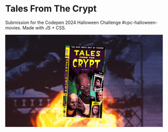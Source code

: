 # Tales From The Crypt

Submission for the Codepen 2024 Halloween Challenge #cpc-halloween-movies. Made with JS + CSS.

[![Tales From The Crypt](https://raw.githubusercontent.com/iamjohnmills/tales-from-the-crypt/master/screenshot.gif)](https://iamjohnmills.github.io/tales-from-the-crypt)
